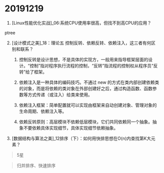 # 20191219

1. [Linux性能优化实战]_06:系统CPU使用率很高，但找不到高CPU的应用？
 
  ptree

2. [设计模式之美]_18：理论五 控制反转、依赖反转、依赖注入，这三者有何区别和联系？

   1. 控制反转是设计思想，不是具体的实现方，一般用来指导框架层面的设计。“控制”指对程序执行流程的控制，“反转”指流程的控制权从程序员“反转”给了框架。

    2. 依赖注入是一种具体的编码技巧。不通过 new 的方式在类内部创建依赖类的对象，而是将依赖的类对象在外部创建好之后，通过构造函数、函数参数等方式传递（或注入）给类来使用。

    3. 依赖注入框架：简单配置就可以实现由框架来自动创建对象、管理对象的生命周期、依赖注入等。

    4. 依赖反转原则：高层模块不依赖低层模块，它们共同依赖同一个抽象。抽象不要依赖具体实现细节，具体实现细节依赖抽象。

3. [数据结构与算法之美]_12排序（下）：如何用快排思想在O(n)内查找第K大元素？ 
  > 5星

  > 归并排序、快速排序